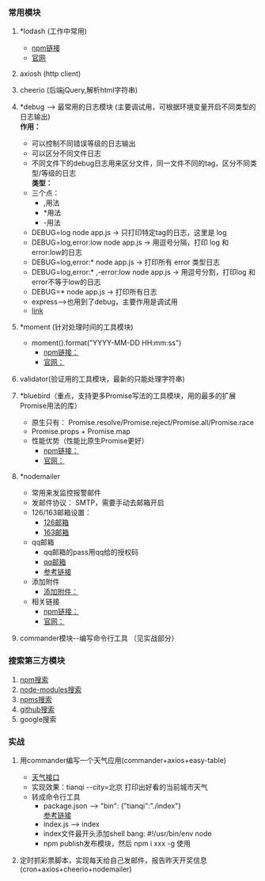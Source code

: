 

### 常用模块

1. *lodash (工作中常用)  
    - [npm链接](https://www.npmjs.com/package/lodash) 
    - [官网](https://lodash.com/)  
2. axiosh (http client)
3. cheerio (后端jQuery,解析html字符串)
4. *debug --> 最常用的日志模块 (主要调试用，可根据环境变量开启不同类型的日志输出)     
    **作用：**
    - 可以控制不同错误等级的日志输出  
    - 可以区分不同文件日志  
    - 不同文件下的debug日志用来区分文件，同一文件不同的tag，区分不同类型/等级的日志  
    **类型：**   
    - 三个点：
        - ,用法
        - *用法
        - -用法     
    - DEBUG=log     node app.js                    -> 只打印特定tag的日志，这里是 log 
    - DEBUG=log,error:low   node app.js            -> 用逗号分隔，打印 log 和 error:low的日志      
    - DEBUG=log,error:*   node app.js              -> 打印所有 error 类型日志
    - DEBUG=log,error:* ,-error:low  node app.js   -> 用逗号分割，打印log 和  error不等于low的日志
    - DEBUG=*    node app.js                        -> 打印所有日志
    - express-->也用到了debug，主要作用是调试用  
    - [link ](https://zhuanlan.zhihu.com/p/29628849)  

5. *moment (针对处理时间的工具模块)       
    -  moment().format("YYYY-MM-DD HH:mm:ss")    
        - [npm链接：](https://www.npmjs.com/package/moment)        
        - [官网：](momentjs.com)    
6. validator(验证用的工具模块，最新的只能处理字符串)  
7. *bluebird（重点，支持更多Promise写法的工具模块，用的最多的扩展Promise用法的库）
    - 原生只有： Promise.resolve/Promise.reject/Promise.all/Promise.race
    - Promise.props + Promise.map
    - 性能优势（性能比原生Promise更好）
        - [npm链接：](https://www.npmjs.com/package/bluebird)          
        - [官网：](http://bluebirdjs.com/docs/api-reference.html)     
8. *nodemailer  
    - 常用来发监控报警邮件
    - 发邮件协议： SMTP，需要手动去邮箱开启
    - 126/163邮箱设置：  
        - [126邮箱 ](http://help.163.com/09/0219/10/52GOPOND007536NI.html)    
        - [163邮箱 ](http://help.163.com/09/0219/10/52GOPOND007536NI.html)  
    - qq邮箱
        - qq邮箱的pass用qq给的授权码  
        - [qq邮箱](https://kf.qq.com/faq/120322fu63YV130422nqIrqu.html)    
        - [参考链接](http://www.lovebxm.com/2017/07/21/node-mail/) 
    - 添加附件
        -  [添加附件：](https://nodemailer.com/message/attachments/) 
    - 相关链接  
       - [npm链接：](https://www.npmjs.com/package/nodemailer)            
       - [官网：](https://nodemailer.com/about/)  
9. commander模块--编写命令行工具 （见实战部分） 

###  搜索第三方模块

1. [npm搜索 ](https://www.npmjs.com/search?q=xxx)
2. [node-modules搜索 ](http://node-modules.com/search?u=&q=xxx)
3. [npms搜索 ](https://npms.io/search?q=xxx)
4. [github搜索 ](https://github.com/search?l=JavaScript&q=xxx&type=Repositories&utf8=%E2%9C%93)
5. google搜索


###   实战

1. 用commander编写一个天气应用(commander+axios+easy-table) 
    - [天气接口](http://www.sojson.com/open/api/weather/json.shtml?city=%E5%8C%97%E4%BA%AC)
    - 实现效果：tianqi --city=北京 打印出好看的当前城市天气
    - 转成命令行工具
       - package.json --> "bin": {"tianqi":"./index"}    
         [参考链接](https://docs.npmjs.com/files/package.json#bin)
       - index.js --> index
       - index文件最开头添加shell bang: #!/usr/bin/env node
       - npm publish发布模块，然后 npm i xxx -g 使用

2. 定时抓彩票脚本，实现每天给自己发邮件，报告昨天开奖信息(cron+axios+cheerio+nodemailer)

